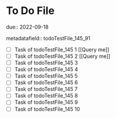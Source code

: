 # To Do File

due:: 2022-09-18

metadatafield:: todoTestFile_145_91

- [ ] Task of todoTestFile_145 1 [[Query me]]
- [ ] Task of todoTestFile_145 2 [[Query me]]
- [ ] Task of todoTestFile_145 3
- [ ] Task of todoTestFile_145 4
- [ ] Task of todoTestFile_145 5
- [ ] Task of todoTestFile_145 6
- [ ] Task of todoTestFile_145 7
- [ ] Task of todoTestFile_145 8
- [ ] Task of todoTestFile_145 9
- [ ] Task of todoTestFile_145 10